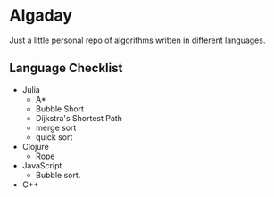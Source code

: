 # Algaday

Just a little personal repo of algorithms written in different languages.

## Language Checklist

- Julia
  - A\*
  - Bubble Short
  - Dijkstra's Shortest Path
  - merge sort
  - quick sort
- Clojure
  - Rope
- JavaScript
  - Bubble sort.
- C++
